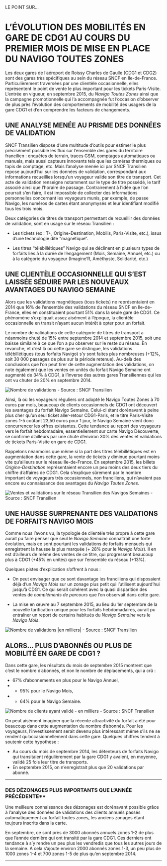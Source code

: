 LE POINT SUR… 
# L’ÉVOLUTION DES MOBILITÉS EN GARE DE CDG1 AU COURS DU PREMIER MOIS DE MISE EN PLACE DU NAVIGO TOUTES ZONES

Les deux gares de l’aéroport de Roissy Charles de Gaulle (CDG1 et CDG2) sont des gares très spécifiques au sein du réseau SNCF en Ile-de-France. Particulièrement traversées par une clientèle occasionnelle, elles représentent le point de vente le plus important pour les tickets Paris-Visite. L’entrée en vigueur, en septembre 2015, du _Navigo Toutes Zones_ ainsi que la campagne promotionnelle qui l’a accompagnée fut l’occasion d’observer de plus près l’évolution des comportements de mobilité des usagers de la gare CDG1 et d’en comprendre les facteurs de changements.

## UNE ANALYSE MENÉE AU PRISME DES DONNÉES DE VALIDATION
SNCF Transilien dispose d’une multitude d’outils pour estimer le plus précisément possible les flux sur l’ensemble des gares du territoire francilien : enquêtes de terrain, traces GSM, comptages automatiques ou manuels, mais aussi capteurs innovants tels que les caméras thermiques ou tapis de comptage, etc. Mais l’analyse menée ici par SNCF Transilien repose aujourd’hui sur les données de validation, correspondant aux informations recueillies lorsqu’un voyageur valide son titre de transport. Cet acte de validation renseigne notamment sur le type de titre possédé, le tarif associé ainsi que l’horaire de passage. Contrairement à l’idée que l’on pourrait s’en faire, il est impossible de collecter des informations personnelles concernant les voyageurs munis, par exemple, de passe Navigo, les numéros de cartes étant anonymysés et leur identifiant modifié tous les trois mois. 

Deux catégories de titres de transport permettant de recueillir des données de validation, sont en usage sur le réseau Transilien : 

- Les tickets (ex : T+, Origine-Destination, Mobilis, Paris-Visite, etc.), issus d’une technologie dite “magnétique”. 

-  Les titres “télébillétiques” Navigo qui se déclinent en plusieurs types de forfaits liés à la durée de l’engagement (Mois, Semaine, Annuel, etc.) ou à la catégorie du voyageur (Imagine’R, Améthyste, Solidarité, etc.)


## UNE CLIENTÈLE OCCASIONNELLE QUI S’EST LAISSÉE SÉDUIRE PAR LES NOUVEAUX AVANTAGES DU NAVIGO SEMAINE
Alors que les validations magnétiques (tous tickets) ne représentaient en 2014 que 16% de l’ensemble des validations du réseau SNCF en Ile-de-France, elles en constituaient pourtant 51% dans la seule gare de CDG1. Ce phénomène s’expliquait assez aisément à l’époque, la clientèle occasionnelle en transit n’ayant aucun intérêt à opter pour un forfait. 

Le nombre de validations de cette catégorie de titres de transport a néanmoins chuté de 15% entre septembre 2014 et septembre 2015, soit une baisse similaire à ce que l’on a pu observer sur le reste du réseau. En revanche, et c’est là où cette gare se distingue, les validations télébillétiques (tous forfaits Navigo) s’y sont faites plus nombreuses (+12%, soit 30 000 passages de plus sur la période retenue). Au-delà des conclusions que l’on peut tirer de cette augmentation des validations, on note également que les ventes en unités du forfait Navigo Semaine ont augmenté de 34% à CDG1, à l’inverse des autres gares Transiliennes qui les ont vu chuter de 20% en septembre 2014. 

![Nombre de validations - Source : SNCF Transilien](art-img1.jpg)

Ainsi, là où les voyageurs réguliers ont adopté le Navigo Toutes Zones à 70 euros par mois, beaucoup de clients occasionnels de CDG1 ont découvert les avantages du forfait Navigo Semaine. Celui-ci étant dorénavant à peine plus cher qu’un seul ticket aller-retour CDG1-Paris, et le titre Paris-Visite zones 1-5 coûtant 23,50 euros pour 1 jour, le Navigo Semaine vient donc concurrencer les offres existantes. Cette tendance au report des voyageurs vers le forfait hebdomadaire, essentiellement sur carte Navigo Découverte, se confirme d’ailleurs par une chute d’environ 30% des ventes et validations de tickets Paris-Visite en gare de CDG1.

Rappelons néanmoins que même si la part des titres télébillétiques est en augmentation dans cette gare, la vente de tickets y diminue pourtant moins vite qu’ailleurs sur le réseau Ile-de-France. En septembre 2015, les billets _Origine-Destination_ représentaient encore un peu moins des deux tiers du chiffre d’affaires de CDG1. Cela s’explique sûrement par le nombre important de voyageurs très occasionnels, non franciliens, qui n’avaient pas encore eu connaissance des avantages du _Navigo Toutes Zones_. 

![Ventes et validations sur le réseau Transilien des Navigos Semaines - Source : SNCF Transilien](art-img2.jpg) 

## UNE HAUSSE SURPRENANTE DES VALIDATIONS DE FORFAITS NAVIGO MOIS
Comme nous l’avons vu, la typologie de clientèle très propre à cette gare aurait pu faire penser que seul le _Navigo Semaine_ connaîtrait une forte évolution, mais ce sont pourtant les validations de forfaits mensuels qui enregistrent la hausse la plus marquée (+ 28% pour le _Navigo Mois_). Il en est d’ailleurs de même des ventes de ce titre, qui progressent beaucoup plus à CDG1 (+45% en unités) que sur l’ensemble du réseau (+13%). 

Quelques pistes d’explication s’offrent à nous : 

- On peut envisager que ce sont davantage les franciliens qui disposaient déjà d’un _Navigo Mois_ sur un zonage plus petit qui l’utilisent aujourd’hui jusqu’à CDG1. Ce qui serait cohérent avec la quasi disparition des ventes de _compléments de parcours_ que l’on observait dans cette gare.

- La mise en œuvre au 7 septembre 2015, au lieu du 1er septembre de la nouvelle tarification unique pour les forfaits hebdomadaires, aurait pu entraîner un report de certains habitués du _Navigo Semaine_ vers le _Navigo Mois_.

![Nombre de validations |en milliers| - Source : SNCF Transilien](art-img3.jpg)

## ALORS… PLUS D’ABONNÉS OU PLUS DE MOBILITÉ EN GARE DE CDG1 ?

Dans cette gare, les résultats du mois de septembre 2015 montrent que c’est le nombre d’abonnés, et non le nombre de déplacements, qui a crû : 

- 67% d’abonnements en plus pour le Navigo Annuel,
- + 95% pour le Navigo Mois,
- + 64% pour le Navigo Semaine.

![Nombre de clients ayant validé - en milliers - Source : SNCF Transilien](art-img4.jpg) 

On peut aisément imaginer que la récente attractivité du forfait a été pour beaucoup dans cette augmentation du nombre d’abonnés. Pour les voyageurs, l’investissement serait devenu plus intéressant même s’ils ne se rendent qu’occasionnellement dans cette gare. Quelques chiffres tendent à soutenir cette hypothèse : 

- Au cours du mois de septembre 2014, les détenteurs de forfaits Navigo qui transitaient régulièrement par la gare CDG1 y avaient, en moyenne, validé 25 fois leur titre de transports.
- En septembre 2015, on n’enregistrait plus que 20 validations par abonné.

----------------------------------------------------------------------------------------------------

### 	DES DÉZONAGES PLUS IMPORTANTS QUE L’ANNÉE PRÉCÉDENTE**

Une meilleure connaissance des dézonages est dorénavant possible grâce à l’analyse des données de validations des clients annuels passés automatiquement au forfait toutes zones, les anciens zonages étant toujours inscrits dans la carte. 

En septembre, ce sont près de 3000 abonnés annuels zones 1-2 de plus que l’année dernière qui ont transité par la gare CDG1. Ces derniers ont tendance à s’y rendre un peu plus les vendredis que tous les autres jours de la semaine. A cela s’ajoute environ 2000 abonnés zones 1-3, un peu plus de 1000 zones 1-4 et 700 zones 1-5 de plus qu’en septembre 2014.

----------------------------------------------------------------------------------------------------
